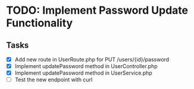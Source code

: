 # TODO: Implement Password Update Functionality

## Tasks
- [x] Add new route in UserRoute.php for PUT /users/{id}/password
- [x] Implement updatePassword method in UserController.php
- [x] Implement updatePassword method in UserService.php
- [ ] Test the new endpoint with curl
